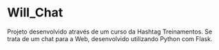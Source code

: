 # Will_Chat
 Projeto desenvolvido através de um curso da Hashtag Treinamentos. Se trata de um chat para a Web, desenvolvido utilizando Python  com Flask.
